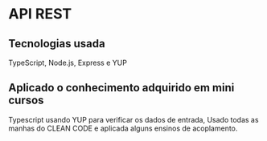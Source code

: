 # API REST
## Tecnologias usada
TypeScript, Node.js, Express e YUP

## Aplicado o conhecimento adquirido em mini cursos
Typescript usando YUP para verificar os dados de entrada,
Usado todas as manhas do CLEAN CODE e aplicada alguns ensinos de acoplamento.

